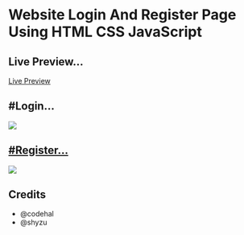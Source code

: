  <h1>Website Login And Register Page Using HTML CSS JavaScript</h1>
<p align="center">
<h2>Live Preview...</h2>
 <a href="https://lucky5isuru.github.io/Website-Login-And-Register-Page-Using-HTML-CSS-JavaScript/">Live Preview</a>
</p>

<p align="center">
<h2>#Login...</h2>
 <a href="https://github.com/amd64fox/SpotX/releases"><img src="https://telegra.ph/file/ec8fc7209491dbfadb2b3.png" />
</p>

<p align="center">        
<h2>#Register...</h2>
 <a href="https://t.me/spotify_windows_mod"><img src="https://telegra.ph/file/81c8ab9efcfbff634e058.png"></a>
</p>    

<h2>Credits</h2>

- @codehal
- @shyzu


